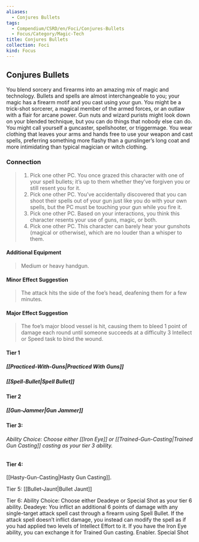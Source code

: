 ```yaml
---
aliases:
  - Conjures Bullets
tags:
  - Compendium/CSRD/en/Foci/Conjures-Bullets
  - Focus/Category/Magic-Tech
title: Conjures Bullets
collection: Foci
kind: Focus
---
```

## Conjures Bullets
You blend sorcery and firearms into an amazing mix of magic and technology. Bullets and spells are almost interchangeable to you; your magic has a firearm motif and you cast using your gun. You might be a trick-shot sorcerer, a magical member of the armed forces, or an outlaw with a flair for arcane power. Gun nuts and wizard purists might look down on your blended technique, but you can do things that nobody else can do. You might call yourself a guncaster, spellshooter, or triggermage. You wear clothing that leaves your arms and hands free to use your weapon and cast spells, preferring something more flashy than a gunslinger’s long coat and more intimidating than typical magician or witch clothing.
  

### Connection
>1. Pick one other PC. You once grazed this character with one of your spell bullets; it’s up to them whether they’ve forgiven you or still resent you for it.
>2. Pick one other PC. You’ve accidentally discovered that you can shoot their spells out of your gun just like you do with your own spells, but the PC must be touching your gun while you fire it.
>3. Pick one other PC. Based on your interactions, you think this character resents your use of guns, magic, or both.
>4. Pick one other PC. This character can barely hear your gunshots (magical or otherwise), which are no louder than a whisper to them.
#### Additional Equipment
>Medium or heavy handgun.
#### Minor Effect Suggestion 
>The attack hits the side of the foe’s head, deafening them for a few minutes.
#### Major Effect Suggestion 
>The foe’s major blood vessel is hit, causing them to bleed 1 point of damage each round until someone succeeds at a difficulty 3 Intellect or Speed task to bind the wound.

#### Tier 1
##### [[Practiced-With-Guns|Practiced With Guns]] 
##### [[Spell-Bullet|Spell Bullet]]
#### Tier 2
##### [[Gun-Jammer|Gun Jammer]]

#### Tier 3:
###### Ability Choice: Choose either [[Iron Eye]]  or [[Trained-Gun-Casting|Trained Gun Casting]] casting as your tier 3 ability.

#### Tier 4:
[[Hasty-Gun-Casting|Hasty Gun Casting]].

Tier 5:
[[Bullet-Jaunt|Bullet Jaunt]]

Tier 6:
Ability Choice: Choose either Deadeye or Special Shot as your tier 6 ability.
Deadeye: You inflict an additional 6 points of damage with any single-target attack spell cast through a firearm using Spell Bullet. If the attack spell doesn’t inflict damage, you instead can modify the spell as if you had applied two levels of Intellect Effort to it. If you have the Iron Eye ability, you can exchange it for Trained Gun casting. Enabler.
Special Shot


